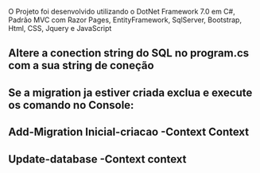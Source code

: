 O Projeto foi desenvolvido utilizando o DotNet Framework 7.0 em C#, Padrão MVC com Razor Pages, EntityFramework, SqlServer, Bootstrap, Html, CSS, Jquery e JavaScript

Altere a conection string do SQL no program.cs com a sua string de coneção
----------------------------------------------------------------------------------------------------------------------------------
Se a migration ja estiver criada exclua e execute os comando no Console:
----------------------------------------------------------------------------------------------------------------------------------
Add-Migration Inicial-criacao -Context Context
----------------------------------------------------------------------------------------------------------------------------------
Update-database -Context context
----------------------------------------------------------------------------------------------------------------------------------
